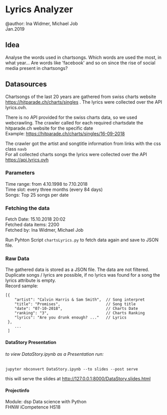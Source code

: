 # Lyrics Analyzer
@author: Ina Widmer, Michael Job  
Jan.2019
## Idea
Analyse the words used in chartsongs.
Which words are used the most, in what year...
Are words like 'facebook' and so on since the rise of social media present in chartsongs?
## Datasources
Chartsongs of the last 20 years are gathered from swiss charts website https://hitparade.ch/charts/singles . The lyrics were collected over the API lyrics.ovh. 
 
There is no API provided for the swiss charts data, so we used webcrawling. The crawler called for each required chartsdate the hitparade.ch website for the specific date  
Example: https://hitparade.ch/charts/singles/16-09-2018

The crawler got the artist and songtitle information from links with the css class `navb`   
For all collected charts songs the lyrics were collected over the API https://api.lyrics.ovh
### Parameters  
Time range: from 4.10.1998 to 7.10.2018  
Time slot: every three months (every 84 days)  
Songs: Top 25 songs per date
### Fetching the data
Fetch Date: 15.10.2018 20:02  
Fetched data items: 2200  
Fetched by: Ina Widmer, Michael Job 
  
Run Pyhton Script ```chartsLyrics.py``` to fetch data again and save to JSON file.
### Raw Data
The gathered data is stored as a JSON file. The data are not filtered. Duplicate songs / lyrics are possible, if no lyrics was found for a song the lyrics attribute is empty.  
Record sample:
```
[{   
    "artist": "Calvin Harris & Sam Smith",  // Song interpret
    "title": "Promises",                    // Song title
    "date": "07-10-2018",                   // Charts Date
    "ranking": "3",                         // Charts Ranking
    "lyrics": "Are you drunk enough? ..."   // Lyrics
 }, 
    ...
 ]
```  
#### DataStory Presentation
###### to view DataStory.ipynb as a Presentation run:
```
jupyter nbconvert DataStory.ipynb --to slides --post serve
```
this will serve the slides at http://127.0.0.1:8000/DataStory.slides.html

#### Projectinfo
Module: dsp Data science with Python  
FHNW iCompetence HS18
